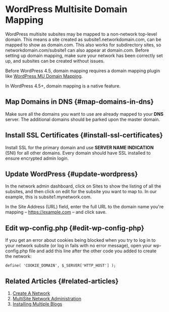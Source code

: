# WordPress Multisite Domain Mapping

WordPress multisite subsites may be mapped to a non-network top-level domain. This means a site created as subsite1.networkdomain.com, can be mapped to show as domain.com. This also works for subdirectory sites, so networkdomain.com/subsite1 can also appear at domain.com. Before setting up domain mapping, make sure your network has been correctly set up, and subsites can be created without issues.

Before WordPress 4.5, domain mapping requires a domain mapping plugin like [WordPress MU Domain Mapping](https://wordpress.org/plugins/wordpress-mu-domain-mapping).

In WordPress 4.5+, domain mapping is a native feature.

## Map Domains in DNS {#map-domains-in-dns}

Make sure all the domains you want to use are already mapped to your **DNS** server. The additional domains should be parked upon the master domain.

## Install SSL Certificates {#install-ssl-certificates}

Install SSL for the primary domain and use **SERVER NAME INDICATION** (SNI) for all other domains. Every domain should have SSL installed to ensure encrypted admin login.

## Update WordPress {#update-wordpress}

In the network admin dashboard, click on Sites to show the listing of all the subsites, and then click on edit for the subsite you want to map to. In our example, this is subsite1.mynetwork.com.

In the Site Address (URL) field, enter the full URL to the domain name you're mapping – https://example.com – and click save.

## Edit wp-config.php {#edit-wp-config-php}

If you get an error about cookies being blocked when you try to log in to your network subsite (or log in fails with no error message), open your wp-config.php file and add this line after the other code you added to create the network:

```
define( 'COOKIE_DOMAIN', $_SERVER['HTTP_HOST'] );
```

## Related Articles {#related-articles}

1. [Create A Network](https://developer.wordpress.org/advanced-administration/multisite/create-network/)
2. [MultiSite Network Administration](https://developer.wordpress.org/advanced-administration/multisite/administration/)
3. [Installing Multiple Blogs](https://developer.wordpress.org/advanced-administration/before-install/multiple-instances/)

